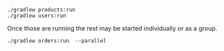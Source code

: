 
```
./gradlew products:run
./gradlew users:run
```

Once those are running the rest may be started individually or as a group.
```
./gradlew orders:run  --parallel
```

